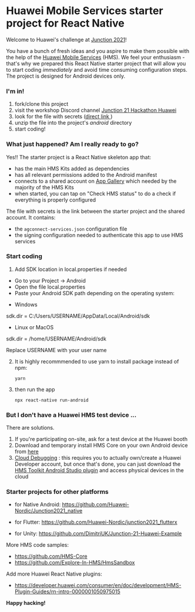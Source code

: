 # Huawei Mobile Services starter project for React Native
Welcome to Huawei's challenge at [Junction 2021](https://www.junction2021.com/challenges/huawei)!

You have a bunch of fresh ideas and you aspire to make them possible with the help of the [Huawei Mobile Services](https://developer.huawei.com/consumer/en/hms) (HMS). We feel your enthusiasm - that's why we prepared this React Native starter project that will allow you to start coding *immediately* and avoid time consuming configuration steps. The project is designed for Android devices only.



### I'm in!

1. fork/clone this project
2. visit the workshop Discord channel [Junction 21 Hackathon Huawei](https://discord.gg/8ZSdWKmzDS) 
3. look for the file with secrets ([direct link ](https://discord.com/channels/907280815640150066/910820845860053022))
4. unzip the file into the project's *android* directory
5. start coding!



### What just happened? Am I really ready to go?

Yes!! The starter project is a React Native skeleton app that:

- has the main HMS Kits added as dependencies 
- has all relevant permissions added to the Android manifest
- connects to a shared account on [App Gallery](https://consumer.huawei.com/en/mobileservices/appgallery/) which needed by the majority of the HMS Kits
- when started, you can tap on "Check HMS status" to do a check if everything is properly configured

The file with secrets is the link between the starter project and the shared account. It contains:

- the `agconnect-services.json` configuration file
- the signing configuration needed to authenticate this app to use HMS services

### Start coding
1. Add  SDK location in local.properties if needed
- Go to your Project -> Android
- Open the file local.properties
- Paste your Android SDK path depending on the operating system:
+ Windows

sdk.dir = C:/Users/USERNAME/AppData/Local/Android/sdk

+ Linux or MacOS

sdk.dir = /home/USERNAME/Android/sdk

Replace USERNAME with your user name

2. It is highly recommmended to use yarn to install package instead of npm:
    ```
    yarn 
    ```
3. then run the app

    ```
    npx react-native run-android
    ```

### But I don't have a Huawei HMS test device ...

There are solutions.

1. If you're participating on-site, ask for a test device at the Huawei booth
2. Download and temporary install HMS Core on your own Android device from [here](https://appgallery.cloud.huawei.com/appdl/C10132067)
3. [Cloud Debugging](https://developer.huawei.com/consumer/en/doc/development/Tools-Guides/CloudDebugging-introduction) : this requires you to actually own/create a Huawei Developer account, but once that's done, you can just download the [HMS Toolkit Android Studio plugin](https://developer.huawei.com/consumer/en/doc/development/Tools-Guides/installation-0000001050145206) and access physical devices in the cloud



### Starter projects for other platforms

- for Native Android: https://github.com/Huawei-Nordic/Junction2021_native

- for Flutter: https://github.com/Huawei-Nordic/junction2021_flutterx

- for Unity: https://github.com/DimitriUK/Junction-21-Huawei-Example

  

More HMS code samples:

- https://github.com/HMS-Core 
- https://github.com/Explore-In-HMS/HmsSandbox

Add more Huawei React Native plugins:
- https://developer.huawei.com/consumer/en/doc/development/HMS-Plugin-Guides/rn-intro-0000001050975015


**Happy hacking!**
